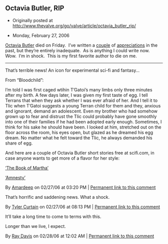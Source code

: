 ## Octavia Butler, RIP

 * Originally posted at http://www.thevalve.org/go/valve/article/octavia_butler_rip/

* Monday, February 27, 2006 

[Octavia Butler](http://seattlepi.nwsource.com/books/260959_butlerobit26ww.html") died on Friday.  I’ve written a [couple](http://acephalous.typepad.com/acephalous/2005/11/faith_in_noveli.html) of [appreciations](http://acephalous.typepad.com/acephalous/2005/12/readerresponse_.html) in the past, but they’re entirely inadequate.  As is anything I could write now.  Wow.  I’m in shock.  This is my first favorite author to die on me.  

---

That’s terrible news! An icon for experimental sci-fi and fantasy… 

From “Bloodchild”:

I’m told I was first caged wtihin T’Gatoi’s many limbs only three minutes after my birth. A few days later, I was given my first taste of egg. I tell Terrans that when they ask whether I was ever afraid of her. And I tell it to Tlic when T’Gatoi suggests a young Terran child for them and they, anxious and ignorant, demand an adolescent. Even my brother who had somehow grown up to fear and distrust the Tlic could probably have gone smoothly into one of their families if he had been adopted early enough. Sometimes, I think for his sake he should have been. I looked at him, stretched out on the floor across the room, his eyes open, but glazed as he dreamed his egg dream. No matter what he felt toward the Tlic, he always demanded his share of egg.

And here are a couple of Octavia Butler short stories free at scifi.com, in case anyone wants to get more of a flavor for her style:

[‘The Book of Martha’](http://www.scifi.com/scifiction/originals/originals_archive/butler2/)

[‘Amnesty’](http://www.scifi.com/scifiction/originals/originals_archive/butler/)

By [Amardeep](http://www.lehigh.edu/~amsp/blog.html) on 02/27/06 at 03:20 PM | [Permanent link to this comment](http://www.thevalve.org/go/valve/article/octavia_butler_rip/#7730)
[]()

That’s horrific and saddening news. What a shock.

By [Tyler Curtain](http://www.bentkid.com/) on 02/27/06 at 08:13 PM | [Permanent link to this comment](http://www.thevalve.org/go/valve/article/octavia_butler_rip/#7735)
[]()

It’ll take a long time to come to terms with this.

Longer than we live, I expect.

By [Ray Davis](http://www.pseudopodium.org/) on 02/28/06 at 12:02 AM | [Permanent link to this comment](http://www.thevalve.org/go/valve/article/octavia_butler_rip/#7737)

